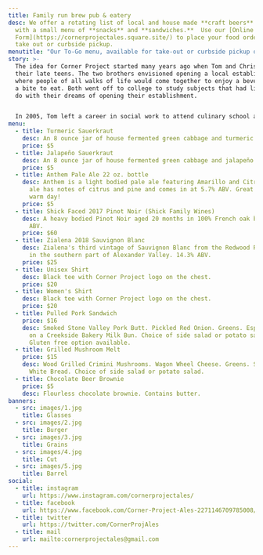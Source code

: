 ```yaml
---
title: Family run brew pub & eatery
desc: We offer a rotating list of local and house made **craft beers** along
  with a small menu of **snacks** and **sandwiches.**  Use our [Online Ordering
  Form](https://cornerprojectales.square.site/) to place your food order for
  take out or curbside pickup.
menutitle: "Our To-Go menu, available for take-out or curbside pickup only! "
story: >-
  The idea for Corner Project started many years ago when Tom and Chris were in
  their late teens. The two brothers envisioned opening a local establishment
  where people of all walks of life would come together to enjoy a beverage and
  a bite to eat. Both went off to college to study subjects that had little to
  do with their dreams of opening their establishment.


  In 2005, Tom left a career in social work to attend culinary school and a few years later, Chris began brewing beer on his stove-top. In early 2017 the two of them revisited their dream in a more serious mindset and brought the concept of Corner Project to fruition.
menu:
  - title: Turmeric Sauerkraut
    desc: An 8 ounce jar of house fermented green cabbage and turmeric.
    price: $5
  - title: Jalapeño Sauerkraut
    desc: An 8 ounce jar of house fermented green cabbage and jalapeño.
    price: $5
  - title: Anthem Pale Ale 22 oz. bottle
    desc: Anthem is a light bodied pale ale featuring Amarillo and Citra hops. This
      ale has notes of citrus and pine and comes in at 5.7% ABV. Great for a
      warm day!
    price: $5
  - title: Shick Faced 2017 Pinot Noir (Shick Family Wines)
    desc: A heavy bodied Pinot Noir aged 20 months in 100% French oak barrels. 14.8%
      ABV.
    price: $60
  - title: Zialena 2018 Sauvignon Blanc
    desc: Zialena's third vintage of Sauvignon Blanc from the Redwood Ranch Vineyard
      in the southern part of Alexander Valley. 14.3% ABV.
    price: $25
  - title: Unisex Shirt
    desc: Black tee with Corner Project logo on the chest.
    price: $20
  - title: Women's Shirt
    desc: Black tee with Corner Project logo on the chest.
    price: $20
  - title: Pulled Pork Sandwich
    price: $16
    desc: Smoked Stone Valley Pork Butt. Pickled Red Onion. Greens. Espelette Mayo
      on a Creekside Bakery Milk Bun. Choice of side salad or potato salad.
      Gluten free option available.
  - title: Grilled Mushroom Melt
    price: $15
    desc: Wood Grilled Crimini Mushrooms. Wagon Wheel Cheese. Greens. Sliced Pullman
      White Bread. Choice of side salad or potato salad.
  - title: Chocolate Beer Brownie
    price: $5
    desc: Flourless chocolate brownie. Contains butter.
banners:
  - src: images/1.jpg
    title: Glasses
  - src: images/2.jpg
    title: Burger
  - src: images/3.jpg
    title: Grains
  - src: images/4.jpg
    title: Cut
  - src: images/5.jpg
    title: Barrel
social:
  - title: instagram
    url: https://www.instagram.com/cornerprojectales/
  - title: facebook
    url: https://www.facebook.com/Corner-Project-Ales-2271146709785008/
  - title: twitter
    url: https://twitter.com/CornerProjAles
  - title: mail
    url: mailto:cornerprojectales@gmail.com
---
```

